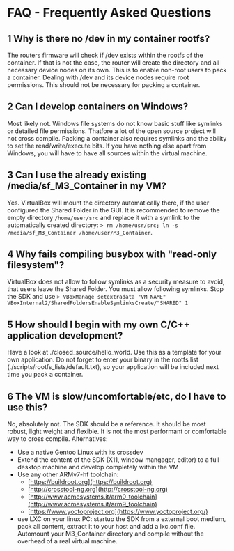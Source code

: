 FAQ - Frequently Asked Questions
================================

1 Why is there no /dev in my container rootfs?
----------------------------------------------
The routers firmware will check if /dev exists within the rootfs of the container. If that is not the case, the router will create the directory and all necessary device nodes on its own. This is to enable non-root users to pack a container. Dealing with /dev and its device nodes require root permissions. This should not be necessary for packing a container.

2 Can I develop containers on Windows?
--------------------------------------
Most likely not. Windows file systems do not know basic stuff like symlinks or detailed file permissions. Thatfore a lot of the open source project will not cross compile. Packing a container also requires symlinks and the ability to set the read/write/execute bits. If you have nothing else apart from Windows, you will have to have all sources within the virtual machine.

3 Can I use the already existing /media/sf_M3_Container in my VM?
-----------------------------------------------------------------
Yes. VirtualBox will mount the directory automatically there, if the user configured the Shared Folder in the GUI. It is recommended to remove the empty directory `/home/user/src` and replace it with a symlink to the automatically created directory: `> rm /home/usr/src; ln -s /media/sf_M3_Container /home/user/M3_Container`.

4 Why fails compiling busybox with "read-only filesystem"?
----------------------------------------------------------
VirtualBox does not allow to follow symlinks as a security measure to avoid, that users leave the Shared Folder. You must allow following symlinks. Stop the SDK and use `> VBoxManage setextradata "VM_NAME" VBoxInternal2/SharedFoldersEnableSymlinksCreate/"SHARED" 1`

5 How should I begin with my own C/C++ application development?
---------------------------------------------------------------
Have a look at ./closed_source/hello_world. Use this as a template for your own application. Do not forget to enter your binary in the rootfs list (./scripts/rootfs_lists/default.txt), so your application will be included next time you pack a container.

6 The VM is slow/uncomfortable/etc, do I have to use this?
----------------------------------------------------------
No, absolutely not. The SDK should be a reference. It should be most robust, light weight and flexible. It is not the most performant or comfortable way to cross compile. Alternatives:  
- Use a native Gentoo Linux with its crossdev
- Extend the content of the SDK (X11, window mangager, editor) to a full desktop machine and develop completely within the VM
- Use any other ARMv7-hf toolchain:
    - [https://buildroot.org](https://buildroot.org)
    - [http://crosstool-ng.org](http://crosstool-ng.org)
    - [http://www.acmesystems.it/arm0_toolchain](http://www.acmesystems.it/arm9_toolchain)    
    - [https://www.yoctoproject.org](https://www.yoctoproject.org/)
- use LXC on your linux PC: startup the SDK from a external boot medium, pack all content, extract it to your host and add a lxc.conf file. Automount your M3_Container directory and compile without the overhead of a real virtual machine.

